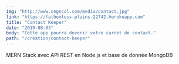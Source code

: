 ```yaml
---
img: "http://www.cegecol.com/media/contact.jpg"
link: "https://fathomless-plains-22742.herokuapp.com"
title: "Contact Keeper"
date: "2019-08-03"
body: "Cette app pourra devenir votre carnet de contact."
path: "/creation/contact-keeper"
---
```


MERN Stack avec API REST en Node.js et base de donnée MongoDB
